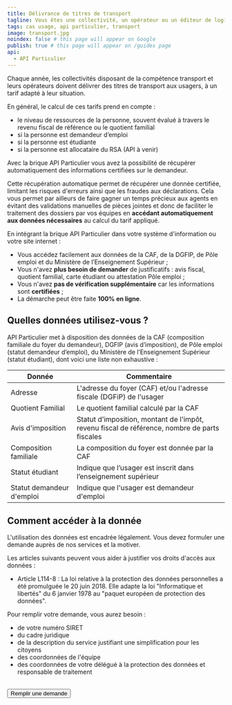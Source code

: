 ```yaml
---
title: Délivrance de titres de transport
tagline: Vous êtes une collectivité, un opérateur ou un éditeur de logiciel ? Appliquez facilement un tarif de vos titres de transport adapté à la situation de vos usagers, en utilisant les données de l'API Particulier.
tags: cas usage, api particulier, transport
image: transport.jpg
noindex: false # this page will appear on Google
publish: true # this page will appear on /guides page
api:
  - API Particulier
---
```


Chaque année, les collectivités disposant de la compétence transport et leurs opérateurs doivent délivrer des titres de transport aux usagers, à un tarif adapté à leur situation.

En général, le calcul de ces tarifs prend en compte :

- le niveau de ressources de la personne, souvent évalué à travers le revenu fiscal de référence ou le quotient familial
- si la personne est demandeur d’emploi
- si la personne est étudiante
- si la personne est allocataire du RSA (API à venir)

Avec la brique API Particulier vous avez la possibilité de récupérer automatiquement des informations certifiées sur le demandeur.

Cette récupération automatique permet de récupérer une donnée certifiée, limitant les risques d'erreurs ainsi que les fraudes aux déclarations. Cela vous permet par ailleurs de faire gagner un temps précieux aux agents en évitant des validations manuelles de pièces jointes et donc de faciliter le traitement des dossiers par vos équipes en **accédant automatiquement aux données nécessaires** au calcul du tarif appliqué.

En intégrant la brique API Particulier dans votre système d'information ou votre site internet :

- Vous accédez facilement aux données de la CAF, de la DGFIP, de Pôle emploi et du Ministère de l’Enseignement Supérieur ;
- Vous n'avez **plus besoin de demander** de justificatifs : avis fiscal, quotient familial, carte étudiant ou attestation Pôle emploi ;
- Vous n'avez **pas de vérification supplémentaire** car les informations sont **certifiées** ;
- La démarche peut être faite **100% en ligne**.

## Quelles données utilisez-vous ?

API Particulier met à disposition des données de la CAF (composition familiale du foyer du demandeur), DGFIP (avis d’imposition), de Pôle emploi (statut demandeur d’emploi), du Ministère de l’Enseignement Supérieur (statut étudiant), dont voici une liste non exhaustive :

| Donnée                    | Commentaire                                                                                   |
| ------------------------- | --------------------------------------------------------------------------------------------- |
| Adresse                   | L'adresse du foyer (CAF) et/ou l'adresse fiscale (DGFiP) de l'usager                          |
| Quotient Familial         | Le quotient familial calculé par la CAF                                                       |
| Avis d'imposition         | Statut d’imposition, montant de l'impôt, revenu fiscal de référence, nombre de parts fiscales |
| Composition familiale     | La composition du foyer est donnée par la CAF                                                 |
| Statut étudiant           | Indique que l’usager est inscrit dans l’enseignement supérieur                                |
| Statut demandeur d'emploi | Indique que l'usager est demandeur d'emploi                                                   |

## Comment accéder à la donnée

L'utilisation des données est encadrée légalement. Vous devez formuler une demande auprès de nos services et la motiver.

Les articles suivants peuvent vous aider à justifier vos droits d'accès aux données :

- Article L114-8 : <External href="https://www.vie-publique.fr/eclairage/19591-protection-des-donnees-personnelles-essentiel-loi-cnil-du-20-juin-2018">La loi relative à la protection des données personnelles</External> a été promulguée le 20 juin 2018. Elle adapte la loi "Informatique et libertés" du 6 janvier 1978 au "paquet européen de protection des données".

Pour remplir votre demande, vous aurez besoin :

- de votre numéro SIRET
- du cadre juridique
- de la description du service justifiant une simplification pour les citoyens
- des coordonnées de l'équipe
- des coordonnées de votre délégué à la protection des données et responsable de traitement

<br/>
<Button href="https://datapass.api.gouv.fr/api-particulier">Remplir une demande</Button>
